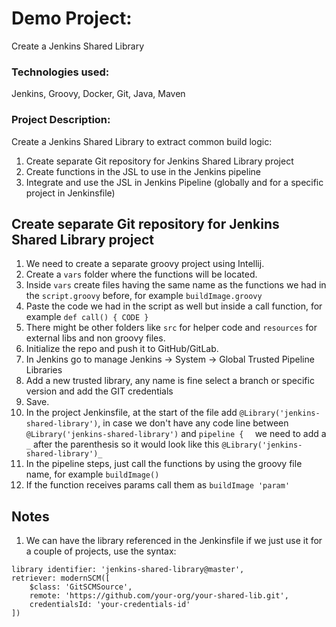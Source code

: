# Demo Project:
Create a Jenkins Shared Library

### Technologies used:
Jenkins, Groovy, Docker, Git, Java, Maven

### Project Description:
Create a Jenkins Shared Library to extract common build
logic: 
1. Create separate Git repository for Jenkins Shared Library project
2. Create functions in the JSL to use in the Jenkins pipeline
3. Integrate and use the JSL in Jenkins Pipeline (globally and for a specific project in Jenkinsfile)


## Create separate Git repository for Jenkins Shared Library project

1. We need to create a separate groovy project using Intellij.
2. Create a `vars` folder where the functions will be located.
3. Inside `vars` create files having the same name as the functions we had in the `script.groovy` before, for example `buildImage.groovy`
4. Paste the code we had in the script as well but inside a call function, for example `def call() { CODE }`
5. There might be other folders like `src` for helper code and `resources` for external libs and non groovy files.
6. Initialize the repo and push it to GitHub/GitLab.
7. In Jenkins go to manage Jenkins -> System -> Global Trusted Pipeline Libraries
8. Add a new trusted library, any name is fine select a branch or specific version and add the GIT credentials
9. Save.
10. In the project Jenkinsfile, at the start of the file add `@Library('jenkins-shared-library')`, in case we don't have any code line between `@Library('jenkins-shared-library')` and `pipeline {  ` we need to add a `_` after the parenthesis so it would look like this `@Library('jenkins-shared-library')_`
11. In the pipeline steps, just call the functions  by using the groovy file name, for example `buildImage()`
12. If the function receives params call them as `buildImage 'param'`

## Notes
1. We can have the library referenced in the Jenkinsfile if we just use it for a couple of projects, use the syntax: 
```
library identifier: 'jenkins-shared-library@master',
retriever: modernSCM([
    $class: 'GitSCMSource',
    remote: 'https://github.com/your-org/your-shared-lib.git',
    credentialsId: 'your-credentials-id'
])
```